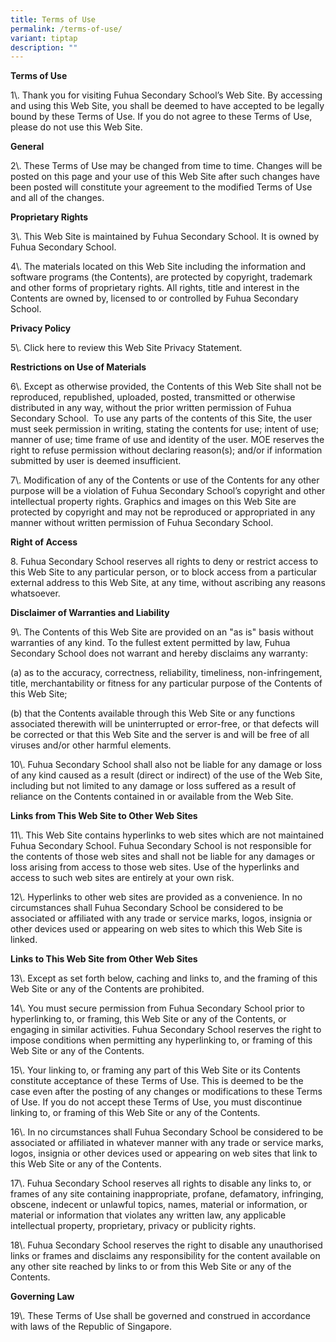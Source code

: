 ```yaml
---
title: Terms of Use
permalink: /terms-of-use/
variant: tiptap
description: ""
---
```

<p><strong>Terms of Use</strong>
</p>
<p>1\. Thank you for visiting Fuhua Secondary School’s Web Site. By accessing
and using this Web Site, you shall be deemed to have accepted to be legally
bound by these Terms of Use. If you do not agree to these Terms of Use,
please do not use this Web Site.</p>
<p><strong>General</strong>
</p>
<p>2\. These Terms of Use may be changed from time to time. Changes will
be posted on this page and your use of this Web Site after such changes
have been posted will constitute your agreement to the modified Terms of
Use and all of the changes.</p>
<p><strong>Proprietary Rights</strong>
</p>
<p>3\. This Web Site is maintained by Fuhua Secondary School. It is owned
by Fuhua Secondary School.</p>
<p>4\. The materials located on this Web Site including the information and
software programs (the Contents), are protected by copyright, trademark
and other forms of proprietary rights. All rights, title and interest in
the Contents are owned by, licensed to or controlled by Fuhua Secondary
School.</p>
<p><strong>Privacy Policy</strong>
</p>
<p>5\. Click here to review this Web Site Privacy Statement.</p>
<p><strong>Restrictions on Use of Materials</strong>
</p>
<p>6\. Except as otherwise provided, the Contents of this Web Site shall
not be reproduced, republished, uploaded, posted, transmitted or otherwise
distributed in any way, without the prior written permission of Fuhua Secondary
School.&nbsp; To use any parts of the contents of this Site, the user must
seek permission in writing, stating the contents for use; intent of use;
manner of use; time frame of use and identity of the user. MOE reserves
the right to refuse permission without declaring reason(s); and/or if information
submitted by user is deemed insufficient.</p>
<p>7\. Modification of any of the Contents or use of the Contents for any
other purpose will be a violation of Fuhua Secondary School’s copyright
and other intellectual property rights. Graphics and images on this Web
Site are protected by copyright and may not be reproduced or appropriated
in any manner without written permission of Fuhua Secondary School.</p>
<p><strong>Right of Access</strong>
</p>
<p>8. Fuhua Secondary School reserves all rights to deny or restrict access
to this Web Site to any particular person, or to block access from a particular
external address to this Web Site, at any time, without ascribing any reasons
whatsoever.</p>
<p><strong>Disclaimer of Warranties and Liability</strong>
</p>
<p>9\. The Contents of this Web Site are provided on an "as is" basis without
warranties of any kind. To the fullest extent permitted by law, Fuhua Secondary
School does not warrant and hereby disclaims any warranty:</p>
<p>(a) as to the accuracy, correctness, reliability, timeliness, non-infringement,
title, merchantability or fitness for any particular purpose of the Contents
of this Web Site;</p>
<p>(b) that the Contents available through this Web Site or any functions
associated therewith will be uninterrupted or error-free, or that defects
will be corrected or that this Web Site and the server is and will be free
of all viruses and/or other harmful elements.</p>
<p>10\. Fuhua Secondary School shall also not be liable for any damage or
loss of any kind caused as a result (direct or indirect) of the use of
the Web Site, including but not limited to any damage or loss suffered
as a result of reliance on the Contents contained in or available from
the Web Site.</p>
<p><strong>Links from This Web Site to Other Web Sites</strong>
</p>
<p>11\. This Web Site contains hyperlinks to web sites which are not maintained
Fuhua Secondary School. Fuhua Secondary School is not responsible for the
contents of those web sites and shall not be liable for any damages or
loss arising from access to those web sites. Use of the hyperlinks and
access to such web sites are entirely at your own risk.</p>
<p>12\. Hyperlinks to other web sites are provided as a convenience. In no
circumstances shall Fuhua Secondary School be considered to be associated
or affiliated with any trade or service marks, logos, insignia or other
devices used or appearing on web sites to which this Web Site is linked.</p>
<p><strong>Links to This Web Site from Other Web Sites</strong>
</p>
<p>13\. Except as set forth below, caching and links to, and the framing
of this Web Site or any of the Contents are prohibited.</p>
<p>14\. You must secure permission from Fuhua Secondary School prior to hyperlinking
to, or framing, this Web Site or any of the Contents, or engaging in similar
activities. Fuhua Secondary School reserves the right to impose conditions
when permitting any hyperlinking to, or framing of this Web Site or any
of the Contents.</p>
<p>15\. Your linking to, or framing any part of this Web Site or its Contents
constitute acceptance of these Terms of Use. This is deemed to be the case
even after the posting of any changes or modifications to these Terms of
Use. If you do not accept these Terms of Use, you must discontinue linking
to, or framing of this Web Site or any of the Contents.</p>
<p>16\. In no circumstances shall Fuhua Secondary School be considered to
be associated or affiliated in whatever manner with any trade or service
marks, logos, insignia or other devices used or appearing on web sites
that link to this Web Site or any of the Contents.</p>
<p>17\. Fuhua Secondary School reserves all rights to disable any links to,
or frames of any site containing inappropriate, profane, defamatory, infringing,
obscene, indecent or unlawful topics, names, material or information, or
material or information that violates any written law, any applicable intellectual
property, proprietary, privacy or publicity rights.</p>
<p>18\. Fuhua Secondary School reserves the right to disable any unauthorised
links or frames and disclaims any responsibility for the content available
on any other site reached by links to or from this Web Site or any of the
Contents.</p>
<p><strong>Governing Law</strong>
</p>
<p>19\. These Terms of Use shall be governed and construed in accordance
with laws of the Republic of Singapore.</p>